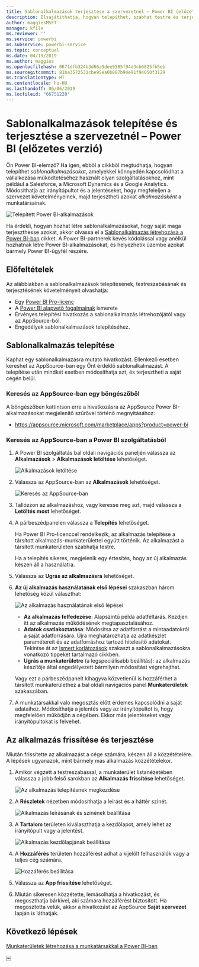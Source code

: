 ```yaml
---
title: Sablonalkalmazások terjesztése a szervezetnél – Power BI (előzetes verzió)
description: Elsajátíthatja, hogyan telepíthet, szabhat testre és terjeszthet sablonalkalmazásokat a szervezetnél a Power BI-ban.
author: maggiesMSFT
manager: kfile
ms.reviewer: ''
ms.service: powerbi
ms.subservice: powerbi-service
ms.topic: conceptual
ms.date: 04/19/2019
ms.author: maggies
ms.openlocfilehash: 0671dfb324b3d66a9dee9585f94d3cb6825fb5eb
ms.sourcegitcommit: 81ba3572531cbe95ea0b887b94e91f94050f3129
ms.translationtype: HT
ms.contentlocale: hu-HU
ms.lasthandoff: 06/06/2019
ms.locfileid: "66751228"
---
```

# <a name="install-and-distribute-template-apps-in-your-organization---power-bi-preview"></a>Sablonalkalmazások telepítése és terjesztése a szervezetnél – Power BI (előzetes verzió)

Ön Power BI-elemző? Ha igen, ebből a cikkből megtudhatja, hogyan telepíthet *sablonalkalmazásokat*, amelyekkel könnyedén kapcsolódhat a vállalkozása működtetéséhez használt olyan szolgáltatásokhoz, mint például a Salesforce, a Microsoft Dynamics és a Google Analytics. Módosíthatja az irányítópultot és a jelentéseket, hogy megfeleljen a szervezet követelményeinek, majd terjesztheti azokat *alkalmazásként* a munkatársainak. 

![Telepített Power BI-alkalmazások](media/service-template-apps-install-distribute/power-bi-get-apps.png)

Ha érdekli, hogyan hozhat létre sablonalkalmazásokat, hogy saját maga terjeszthesse azokat, akkor olvassa el a [Sablonalkalmazás létrehozása a Power BI-ban](service-template-apps-create.md) cikket. A Power BI-partnerek kevés kódolással vagy anélkül hozhatnak létre Power BI-alkalmazásokat, és helyezhetik üzembe azokat bármely Power BI-ügyfél részére. 

## <a name="prerequisites"></a>Előfeltételek  

Az alábbiakban a sablonalkalmazások telepítésének, testreszabásának és terjesztésének követelményeit olvashatja: 

- Egy [Power BI Pro-licenc](service-self-service-signup-for-power-bi.md)
- A [Power BI alapvető fogalmainak](service-basic-concepts.md) ismerete
- Érvényes telepítési hivatkozás a sablonalkalmazás létrehozójától vagy az AppSource-ból. 
- Engedélyek sablonalkalmazások telepítéséhez. 

## <a name="install-a-template-app"></a>Sablonalkalmazás telepítése

Kaphat egy sablonalkalmazásra mutató hivatkozást. Ellenkező esetben kereshet az AppSource-ban egy Önt érdeklő sablonalkalmazást. A telepítése után mindkét esetben módosíthatja azt, és terjesztheti a saját cégén belül.

### <a name="search-appsource-from-a-browser"></a>Keresés az AppSource-ban egy böngészőből

A böngészőben kattintson erre a hivatkozásra az AppSource Power BI-alkalmazásokat megjelenítő szűrővel történő megnyitásához:

- https://appsource.microsoft.com/marketplace/apps?product=power-bi

### <a name="search-appsource-from-the-power-bi-service"></a>Keresés az AppSource-ban a Power BI szolgáltatásból

1. A Power BI szolgáltatás bal oldali navigációs paneljén válassza az **Alkalmazások** > **Alkalmazások letöltése** lehetőséget.

    ![Alkalmazások letöltése](media/service-template-apps-install-distribute/power-bi-get-apps-arrow.png)

2. Válassza az AppSource-ban az **Alkalmazások** lehetőséget.

    ![Keresés az AppSource-ban](media/service-template-apps-install-distribute/power-bi-appsource.png)

3. Tallózzon az alkalmazáshoz, vagy keresse meg azt, majd válassza a **Letöltés most** lehetőséget.

2. A párbeszédpanelen válassza a **Telepítés** lehetőséget.

    Ha Power BI Pro-licenccel rendelkezik, az alkalmazás telepítése a társított alkalmazás-munkaterülettel együtt történik. Az alkalmazást a társított munkaterületen szabhatja testre.

    Ha a telepítés sikeres, megjelenik egy értesítés, hogy az új alkalmazás készen áll a használatra. 

3. Válassza az **Ugrás az alkalmazásra** lehetőséget.
4. **Az új alkalmazás használatának első lépései** szakaszban három lehetőség közül választhat:

    ![Az alkalmazás használatának első lépései](media/service-template-apps-create/power-bi-template-app-get-started.png)

    - **Az alkalmazás felfedezése**: Alapszintű példa adatfeltárás. Kezdjen itt az alkalmazás működésének megtapasztalásához. 
    - **Adatok csatlakoztatása**: Módosítsa az adatforrást a mintaadatokról a saját adatforrására. Újra meghatározhatja az adatkészlet paramétereit és az adatforráshoz tartozó hitelesítő adatokat. Tekintse át az [Ismert korlátozások](service-template-apps-tips.md#known-limitations) szakaszt a sablonalkalmazásokra vonatkozó tippeket tartalmazó cikkben. 
    - **Ugrás a munkaterületre** (a legspeciálisabb beállítás): az alkalmazás készítője által engedélyezett bármilyen módosítást végrehajthat.

    Vagy ezt a párbeszédpanelt kihagyva közvetlenül is hozzáférhet a társított munkaterülethez a bal oldali navigációs panel **Munkaterületek** szakaszában.   
 
5. A munkatársakkal való megosztás előtt érdemes kapcsolódni a saját adataihoz. Módosíthatja a jelentés vagy az irányítópultot is, hogy megfelelően működjön a cégében. Ekkor más jelentéseket vagy irányítópultokat is felvehet.

## <a name="update-and-distribute-the-app"></a>Az alkalmazás frissítése és terjesztése

Miután frissítette az alkalmazást a cége számára, készen áll a közzétételére. A lépések ugyanazok, mint bármely más alkalmazás közzétételekor. 

1. Amikor végzett a testreszabással, a munkaterület listanézetében válassza a jobb felső sarokban az **Alkalmazás frissítése** lehetőséget.  

    ![Az alkalmazás telepítésnek megkezdése](media/service-template-apps-install-distribute/power-bi-start-install-app.png)

2. A **Részletek** nézetben módosíthatja a leírást és a háttér színét.

   ![Alkalmazás leírásának és színének beállítása](media/service-template-apps-install-distribute/power-bi-install-app-details.png)

3. A **Tartalom** területen kiválaszthatja a kezdőlapot, amely lehet az irányítópult vagy a jelentést.

   ![Alkalmazás kezdőlapjának beállítása](media/service-template-apps-install-distribute/power-bi-install-app-content.png)

4. A **Hozzáférés** területen hozzáférést adhat a kijelölt felhasználók vagy a teljes cég számára.  

   ![Hozzáférés beállítása](media/service-template-apps-install-distribute/power-bi-install-access.png)

5. Válassza az **App frissítése** lehetőséget. 

6. Miután sikeresen közzétette, lemásolhatja a hivatkozást, és megoszthatja bárkivel, aki számára hozzáférést biztosított. Ha megosztotta velük, akkor a hivatkozást az AppSource **Saját szervezet** lapján is láthatják.

## <a name="next-steps"></a>Következő lépések 

[Munkaterületek létrehozása a munkatársakkal a Power BI-ban](service-create-workspaces.md)





￼ 

 
